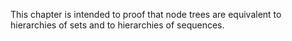 
This chapter is intended to proof that node trees are equivalent to
hierarchies of sets and to hierarchies of sequences.
